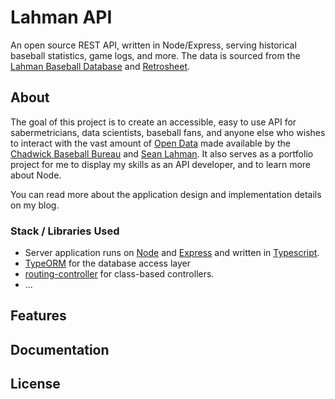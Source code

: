 # Lahman API
An open source REST API, written in Node/Express, serving historical baseball statistics, game logs, and more. The data is sourced from the 
[Lahman Baseball Database](http://www.seanlahman.com/baseball-archive/statistics/) and [Retrosheet](https://www.retrosheet.org/).

## About
The goal of this project is to create an accessible, easy to use API for sabermetricians, data scientists, baseball fans, and anyone else who wishes to interact
with the vast amount of [Open Data](https://opendatahandbook.org/guide/en/what-is-open-data/) made available by the [Chadwick Baseball Bureau](http://chadwick-bureau.com/open-data/)
and [Sean Lahman](http://www.seanlahman.com/). It also serves as a portfolio project for me to display my skills as an API developer, and to learn more about Node.

You can read more about the application design and implementation details on my blog.

### Stack / Libraries Used
- Server application runs on [Node](https://nodejs.org/en/) and [Express](https://expressjs.com/) and written in [Typescript](https://www.typescriptlang.org/).
- [TypeORM](https://typeorm.io/#/) for the database access layer
- [routing-controller](https://github.com/typestack/routing-controllers) for class-based controllers.
- ...

## Features

## Documentation

## License